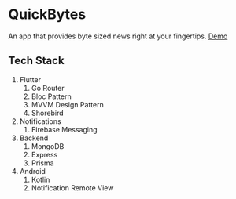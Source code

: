 # QuickBytes

An app that provides byte sized news right at your fingertips. [Demo](https://drive.google.com/file/d/1lv9WZKT-lMlmrJaxUPk0fcIdkmd9Zv00/view?usp=sharing)

## Tech Stack

1. Flutter
   1. Go Router
   2. Bloc Pattern
   3. MVVM Design Pattern
   4. Shorebird
2. Notifications
   1. Firebase Messaging
3. Backend
   1. MongoDB
   2. Express
   3. Prisma
4. Android
   1. Kotlin
   2. Notification Remote View
